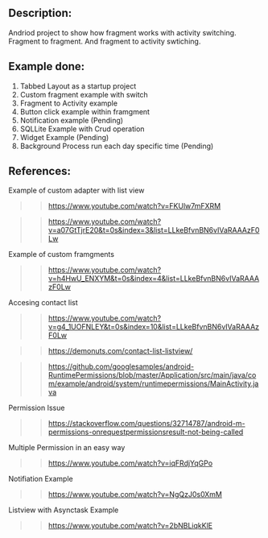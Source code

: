 ## Description:

Andriod project to show how fragment works with activity switching. Fragment to fragment. And fragment to activity swtiching. 


## Example done:

1) Tabbed Layout as a startup project
2) Custom fragment example with switch 
3) Fragment to Activity example 
4) Button click example within framgment
5) Notification example (Pending)
6) SQLLite Example with Crud operation
7) Widget Example (Pending)
8) Background Process run each day specific time (Pending)



## References:

Example of custom adapter with list view

>> https://www.youtube.com/watch?v=FKUlw7mFXRM

>> https://www.youtube.com/watch?v=a07GtTjrE20&t=0s&index=3&list=LLkeBfvnBN6vIVaRAAAzF0Lw

Example of custom framgments

>> https://www.youtube.com/watch?v=h4HwU_ENXYM&t=0s&index=4&list=LLkeBfvnBN6vIVaRAAAzF0Lw

Accesing contact list

>> https://www.youtube.com/watch?v=g4_1UOFNLEY&t=0s&index=10&list=LLkeBfvnBN6vIVaRAAAzF0Lw

>> https://demonuts.com/contact-list-listview/

>> https://github.com/googlesamples/android-RuntimePermissions/blob/master/Application/src/main/java/com/example/android/system/runtimepermissions/MainActivity.java

Permission Issue 

>> https://stackoverflow.com/questions/32714787/android-m-permissions-onrequestpermissionsresult-not-being-called

Multiple Permission in an easy way

>> https://www.youtube.com/watch?v=iqFRdjYqGPo

Notifiation Example

>> https://www.youtube.com/watch?v=NgQzJ0s0XmM

Listview with Asynctask Example
>> https://www.youtube.com/watch?v=2bNBLiqkKlE


